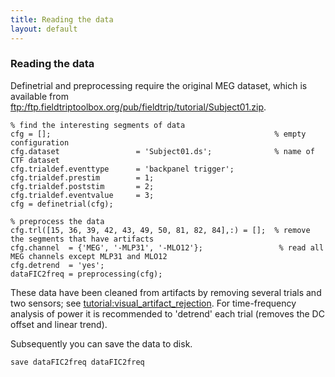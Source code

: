 ```yaml
---
title: Reading the data
layout: default
---
```


### Reading the data

Definetrial and preprocessing require the original MEG dataset, which is available from [ftp:/ftp.fieldtriptoolbox.org/pub/fieldtrip/tutorial/Subject01.zip](ftp://ftp.fieldtriptoolbox.org/pub/fieldtrip/tutorial/Subject01.zip).
    
    % find the interesting segments of data
    cfg = [];                                                  % empty configuration
    cfg.dataset                 = 'Subject01.ds';              % name of CTF dataset  
    cfg.trialdef.eventtype      = 'backpanel trigger';
    cfg.trialdef.prestim        = 1;
    cfg.trialdef.poststim       = 2;
    cfg.trialdef.eventvalue     = 3;                     
    cfg = definetrial(cfg);            
    
    % preprocess the data
    cfg.trl([15, 36, 39, 42, 43, 49, 50, 81, 82, 84],:) = [];  % remove the segments that have artifacts
    cfg.channel  = {'MEG', '-MLP31', '-MLO12'};                 % read all MEG channels except MLP31 and MLO12
    cfg.detrend  = 'yes';   
    dataFIC2freq = preprocessing(cfg);                      

These data have been cleaned from artifacts by removing several trials and two sensors; see [tutorial:visual_artifact_rejection](/tutorial/visual_artifact_rejection). For time-frequency analysis of power it is recommended to 'detrend' each trial (removes the DC offset and linear trend).

Subsequently you can save the data to disk. 

    save dataFIC2freq dataFIC2freq

